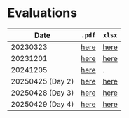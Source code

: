 # Evaluations

Date            |`.pdf`                               |`xlsx`
----------------|-------------------------------------|--------------------------------
20230323        |[here](evaluation_20230523.pdf)      |[here](evaluation_20230523.xlsx)
20231201        |[here](evaluation_20231201.pdf)      |[here](evaluation_20231201.xlsx)
20241205        |[here](evaluation_20241205.pdf)      |.
20250425 (Day 2)|[here](evaluation_20250425_day_2.pdf)|[here](evaluation_20250425_day_2.xlsx)
20250428 (Day 3)|[here](evaluation_20250428_day_3.pdf)|[here](evaluation_20250428_day_3.xlsx)
20250429 (Day 4)|[here](evaluation_20250429_day_4.pdf)|[here](evaluation_20250429_day_4.xlsx)

